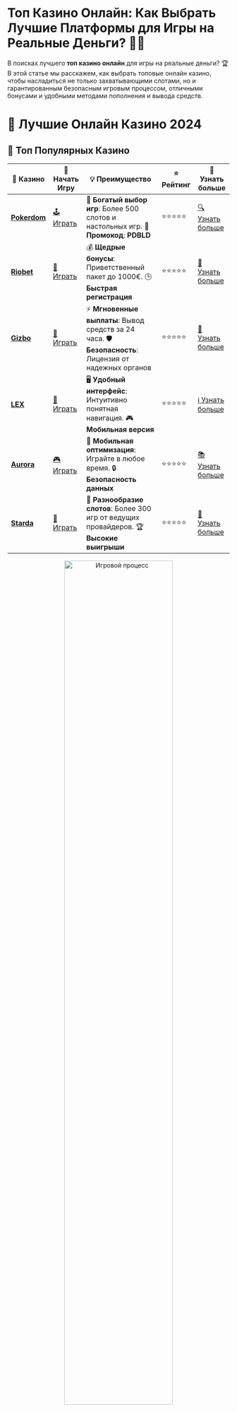 # **Топ Казино Онлайн: Как Выбрать Лучшие Платформы для Игры на Реальные Деньги? 🎰💵**

В поисках лучшего **топ казино онлайн** для игры на реальные деньги? 🏆 В этой статье мы расскажем, как выбрать топовые онлайн казино, чтобы насладиться не только захватывающими слотами, но и гарантированным безопасным игровым процессом, отличными бонусами и удобными методами пополнения и вывода средств.

# 🎰 Лучшие Онлайн Казино 2024

## 🌟 Топ Популярных Казино

| 🎲 **Казино** | 🔗 **Начать Игру** | 💡 **Преимущество** | ⭐ **Рейтинг** | 🔗 **Узнать больше** |
|--------------|---------------------|---------------------|----------------|----------------------|
| [**Pokerdom**](https://brandplay.link/4k77v2yx) | [🕹️ Играть](https://brandplay.link/4k77v2yx) | 🎉 **Богатый выбор игр**: Более 500 слотов и настольных игр. 🎁 **Промокод**: **PDBLD** | ⭐⭐⭐⭐⭐ | [🔍 Узнать больше](https://brandplay.link/4k77v2yx) |
| [**Riobet**](https://brandplay.link/7xBLTPyj) | [🎰 Играть](https://brandplay.link/7xBLTPyj) | 💰 **Щедрые бонусы**: Приветственный пакет до 1000€. 🕒 **Быстрая регистрация** | ⭐⭐⭐⭐⭐ | [📖 Узнать больше](https://brandplay.link/7xBLTPyj) |
| [**Gizbo**](https://brandplay.link/bprXw4YV) | [🎲 Играть](https://brandplay.link/bprXw4YV) | ⚡ **Мгновенные выплаты**: Вывод средств за 24 часа. 🛡️ **Безопасность**: Лицензия от надежных органов | ⭐⭐⭐⭐⭐ | [📝 Узнать больше](https://brandplay.link/bprXw4YV) |
| [**LEX**](https://brandplay.link/zW4hdDFV) | [🤑 Играть](https://brandplay.link/zW4hdDFV) | 🖥️ **Удобный интерфейс**: Интуитивно понятная навигация. 🎮 **Мобильная версия** | ⭐⭐⭐⭐⭐ | [ℹ️ Узнать больше](https://brandplay.link/zW4hdDFV) |
| [**Aurora**](https://10trafic-stat2.com/click/668546556bcc6313411604bd/6766/13032/subaccount) | [🎮 Играть](https://10trafic-stat2.com/click/668546556bcc6313411604bd/6766/13032/subaccount) | 📱 **Мобильная оптимизация**: Играйте в любое время. 🔒 **Безопасность данных** | ⭐⭐⭐⭐⭐ | [📚 Узнать больше](https://10trafic-stat2.com/click/668546556bcc6313411604bd/6766/13032/subaccount) |
| [**Starda**](https://brandplay.link/fB7xwRFL) | [🎯 Играть](https://brandplay.link/fB7xwRFL) | 🎰 **Разнообразие слотов**: Более 300 игр от ведущих провайдеров. 🏆 **Высокие выигрыши** | ⭐⭐⭐⭐⭐ | [🔎 Узнать больше](https://brandplay.link/fB7xwRFL) |

<div align="center">
    <img src="https://i.pinimg.com/originals/87/9e/b9/879eb9354dd0699582408b68f2e253b2.gif" alt="Игровой процесс" width="70%">
</div>

## 💎 Лучшие Бонусы и Акции

| 🎲 **Казино** | 🔗 **Начать Игру** | 💡 **Преимущество** | ⭐ **Рейтинг** | 🔗 **Узнать больше** |
|--------------|---------------------|---------------------|----------------|----------------------|
| [**Kometa**](https://brandplay.link/8ZymQJV8) | [🎰 Играть](https://brandplay.link/8ZymQJV8) | 🎁 **Эксклюзивные бонусы**: Регулярные акции и промо. 🔄 **Программы лояльности** | ⭐⭐⭐⭐☆ | [🔍 Узнать больше](https://brandplay.link/8ZymQJV8) |
| [**R7**](https://brandplay.link/bMd3Yjsw) | [🕹️ Играть](https://brandplay.link/bMd3Yjsw) | 🕒 **Круглосуточная поддержка**: Всегда на связи. 💸 **Высокие лимиты** | ⭐⭐⭐⭐☆ | [📖 Узнать больше](https://brandplay.link/bMd3Yjsw) |
| [**7K**](https://brandplay.link/BvQyFShp) | [🎲 Играть](https://brandplay.link/BvQyFShp) | 🌟 **Эксклюзивные бонусы**: Только для VIP игроков. 🎉 **Сезонные акции** | ⭐⭐⭐⭐☆ | [📝 Узнать больше](https://brandplay.link/BvQyFShp) |
| [**Kent**](https://brandplay.link/Fv2WP3js) | [🤑 Играть](https://brandplay.link/Fv2WP3js) | 📈 **Высокий RTP**: Более 98%. 💼 **Профессиональная поддержка** | ⭐⭐⭐⭐☆ | [ℹ️ Узнать больше](https://brandplay.link/Fv2WP3js) |
| [**1Xslots**](https://brandplay.link/hSB1khtr) | [🎮 Играть](https://brandplay.link/hSB1khtr) | 🎉 **Множество акций**: Еженедельные бонусы и турниры. 🛡️ **Безопасность** | ⭐⭐⭐⭐☆ | [📚 Узнать больше](https://brandplay.link/hSB1khtr) |
| [**Gama**](https://brandplay.link/j6NMKsDz) | [🎯 Играть](https://brandplay.link/j6NMKsDz) | 🔍 **Интуитивный интерфейс**: Легкость использования. 🏅 **Престижные турниры** | ⭐⭐⭐⭐☆ | [🔎 Узнать больше](https://brandplay.link/j6NMKsDz) |

<div align="center">
    <img src="https://i.pinimg.com/originals/87/9e/b9/879eb9354dd0699582408b68f2e253b2.gif" alt="Игровой процесс" width="70%">
</div>

## 🚀 Быстрые Выигрыши и Поддержка

| 🎲 **Казино** | 🔗 **Начать Игру** | 💡 **Преимущество** | ⭐ **Рейтинг** | 🔗 **Узнать больше** |
|--------------|---------------------|---------------------|----------------|----------------------|
| [**Onion**](https://brandplay.link/zBGRVpQ9) | [🎰 Играть](https://brandplay.link/zBGRVpQ9) | 🤑 **Низкие ставки**: Идеально для начинающих. 🔄 **Быстрые выводы** | ⭐⭐⭐⭐☆ | [🔍 Узнать больше](https://brandplay.link/zBGRVpQ9) |
| [**Чемпион**](https://temon-gter.cfd/go/lRq?p80412p304504pcc44t17455) | [🕹️ Играть](https://temon-gter.cfd/go/lRq?p80412p304504pcc44t17455) | 🏅 **Лояльная программа**: Награды за активность. 🎁 **Ежемесячные бонусы** | ⭐⭐⭐⭐☆ | [📖 Узнать больше](https://temon-gter.cfd/go/lRq?p80412p304504pcc44t17455) |
| [**Vavada**](https://vavadapartner.pro/?promo=ea5c9275-6854-4505-94fc-95ab18221945-linkb2) | [🎲 Играть](https://vavadapartner.pro/?promo=ea5c9275-6854-4505-94fc-95ab18221945-linkb2) | 🚀 **Быстрая регистрация**: Начните играть мгновенно. 🔐 **Безопасные транзакции** | ⭐⭐⭐⭐☆ | [📝 Узнать больше](https://vavadapartner.pro/?promo=ea5c9275-6854-4505-94fc-95ab18221945-linkb2) |
| [**Friends**](https://gofriends.kim/linkb2) | [🤑 Играть](https://gofriends.kim/linkb2) | 🤝 **Социальные игры**: Играйте с друзьями. 🌐 **Мультиплатформенность** | ⭐⭐⭐⭐☆ | [ℹ️ Узнать больше](https://gofriends.kim/linkb2) |
| [**1WIN**](https://brandplay.link/smXVpBbG) | [🎮 Играть](https://brandplay.link/smXVpBbG) | 🏆 **Спортивные ставки**: Широкий выбор видов спорта. 💵 **Высокие коэффициенты** | ⭐⭐⭐⭐☆ | [📚 Узнать больше](https://brandplay.link/smXVpBbG) |
| [**Drip**](https://drp-ircp01.com/c07e6a3db) | [🎯 Играть](https://drp-ircp01.com/c07e6a3db) | 🌐 **Инновационные игры**: Новейшие игровые технологии. 🛡️ **Высокая безопасность** | ⭐⭐⭐⭐☆ | [🔎 Узнать больше](https://drp-ircp01.com/c07e6a3db) |
| [**JoyCasino**](https://rpc30.call2me.pro/?/ru/registration?apkpop=0&partner=p24970p3291217pc98f) | [🎰 Играть](https://rpc30.call2me.pro/?/ru/registration?apkpop=0&partner=p24970p3291217pc98f) | 🎁 **Приятные бонусы**: Ежедневные акции и подарки. 🕹️ **Разнообразие игр** | ⭐⭐⭐⭐☆ | [🔍 Узнать больше](https://rpc30.call2me.pro/?/ru/registration?apkpop=0&partner=p24970p3291217pc98f) |

<div align="center">
    <img src="https://i.pinimg.com/originals/87/9e/b9/879eb9354dd0699582408b68f2e253b2.gif" alt="Игровой процесс" width="70%">
</div>
---

✨ **Выбирайте лучшее казино для себя и наслаждайтесь игрой! Удачи!** ✨
![Топ казино онлайн](https://i.pinimg.com/originals/a9/29/6e/a9296ea1cf6a7c20a985e593451f0323.png)

## Почему стоит играть в топ казино онлайн? 🎮

**Топ казино онлайн** — это не просто популярные платформы, а лучшие места для того, чтобы наслаждаться игрой на деньги, выигрывать, и делать это безопасно. Чем они выделяются среди множества других?

### 1. **Безопасность и Лицензии** 🔒

Все **топ казино онлайн** имеют действующие лицензии, что подтверждает их безопасность и честность. Лицензированные платформы строго регулируются, чтобы предотвратить мошенничество и гарантировать защиту ваших данных и средств.

### 2. **Широкий выбор игр** 🎰

Платформы из списка лучших казино предлагают невероятное разнообразие игр: слоты, настольные игры, покер, баккара, и даже живые игры с настоящими дилерами! Вы можете играть в самые популярные игровые автоматы и получать удовольствие от разнообразных тематик и функций.

### 3. **Щедрые бонусы и акции** 🎁

Профессиональные казино предлагают различные бонусы, включая бездепозитные бонусы, фриспины и приветственные пакеты. Это отличная возможность увеличить свой депозит и попробовать новые игры с минимальными вложениями.

### 4. **Удобные способы пополнения и вывода средств** 💳

Лучшие онлайн казино предоставляют гибкие и безопасные способы пополнения счета и вывода средств, включая банковские карты, электронные кошельки, криптовалюты и другие современные методы. Это делает процесс игры более удобным и быстрым.

## Как выбрать топ казино онлайн? 🔍

Чтобы выбрать **топ казино онлайн**, стоит обратить внимание на несколько важных факторов:

### 1. **Лицензия и репутация** 🔐

Лучшие казино обладают лицензиями, выданными авторитетными регуляторами, такими как Malta Gaming Authority или UK Gambling Commission. Также важно ознакомиться с отзывами других игроков и изучить историю казино.

### 2. **Качество и разнообразие игр** 🎮

Наличие множества игр с разнообразными тематиками и функциями — обязательное условие для хорошего казино. В **топ казино онлайн** должны быть игры от известных провайдеров, таких как NetEnt, Microgaming, Pragmatic Play и другие.

### 3. **Бонусы и акции** 🎉

Топовые казино онлайн часто предлагают бонусы за регистрацию, а также дополнительные фриспины, акции и программы лояльности для постоянных игроков. Щедрые бонусы помогут вам получить больше шансов на выигрыш.

### 4. **Методы пополнения и вывода** 💸

Топ казино онлайн поддерживают различные способы оплаты, включая карты, электронные кошельки и криптовалюты. Платформа должна обеспечивать безопасные и быстрые транзакции.

### 5. **Обслуживание клиентов** 📞

Качественная поддержка клиентов — важный аспект. Лучшие казино онлайн предлагают круглосуточную помощь через чат, телефон или электронную почту. В случае возникновения вопросов или проблем, поддержка должна быть доступна и быстро реагировать.

## Почему стоит играть в топ казино онлайн? 💯

### 1. **Надежность и безопасность** 🛡️

Топ казино онлайн всегда гарантируют безопасность ваших данных и средств. Лицензия и регулярные проверки игр подтверждают, что игровой процесс справедлив и честен.

### 2. **Привлекательные бонусы** 🎁

От бонусов на первый депозит до фриспинов и эксклюзивных предложений для постоянных игроков — топ казино онлайн всегда предлагают выгодные бонусы, которые значительно увеличивают ваши шансы на успех.

### 3. **Игры с высокими ставками** 💵

В топ казино онлайн есть разделы для хайроллеров, где вы можете делать крупные ставки и выиграть большие суммы. Эти платформы обеспечивают максимально комфортные условия для игроков, готовых рисковать большими суммами.

### 4. **Удобные способы оплаты** 💳

Быстрые и безопасные способы пополнения счета и вывода средств — это еще одно преимущество, которое отличает топ казино онлайн. Независимо от того, где вы находитесь, вы сможете воспользоваться удобными методами пополнения и снятия средств.

## Заключение: Как выбрать топ казино онлайн для своей игры? 🤔

Выбор **топ казино онлайн** зависит от ваших предпочтений. Важно учитывать такие факторы, как лицензия, безопасность, качество игр и бонусы. Используйте наш гид, чтобы найти казино, которое наилучшим образом соответствует вашим требованиям. Помните, что ключ к успеху — это не только удача, но и грамотный выбор платформы для игры.

Не забывайте о безопасности и играйте ответственно! Удачи вам и больших выигрышей! 🍀🎰
